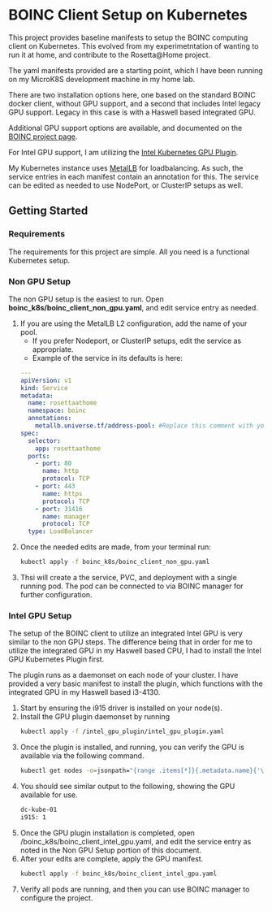 # BOINC Client Setup on Kubernetes #

This project provides baseline manifests to setup the BOINC computing client on Kubernetes. This evolved from my experimetntation of wanting to run it at home, and contribute to the Rosetta@Home project.

The yaml manifests provided are a starting point, which I have been running on my MicroK8S development machine in my home lab.

There are two installation options here, one based on the standard BOINC docker client, without GPU support, and a second that includes Intel legacy GPU support. Legacy in this case is with a Haswell based integrated GPU.

Additional GPU support options are available, and documented on the [BOINC project page](https://github.com/BOINC/boinc-client-docker).

For Intel GPU support, I am utilizing the [Intel Kubernetes GPU Plugin](https://github.com/intel/intel-device-plugins-for-kubernetes/).

My Kubernetes instance uses [MetalLB](https://github.com/metallb/metallb) for loadbalancing. As such, the service entries in each manifest contain an annotation for this. The service can be edited as needed to use NodePort, or ClusterIP setups as well.

## Getting Started ##

### Requirements ###

The requirements for this project are simple. All you need is a functional Kubernetes setup.

### Non GPU Setup ###

The non GPU setup is the easiest to run. Open **boinc_k8s/boinc_client_non_gpu.yaml**, and edit service entry as needed. 
1. If you are using the MetalLB L2 configuration, add the name of your pool.
    * If you prefer Nodeport, or ClusterIP setups, edit the service as appropriate.
    * Example of the service in its defaults is here:
    ```yaml
    ---
    apiVersion: v1
    kind: Service
    metadata:
      name: rosettaathome
      namespace: boinc
      annotations:
        metallb.universe.tf/address-pool: #Replace this comment with your MetalLB Pool Name
    spec:
      selector:
        app: rosettaathome
      ports:
        - port: 80
          name: http
          protocol: TCP
        - port: 443
          name: https
          protocol: TCP
        - port: 31416
          name: manager
          protocol: TCP
      type: LoadBalancer
    ```
1. Once the needed edits are made, from your terminal run:
    ```sh
    kubectl apply -f boinc_k8s/boinc_client_non_gpu.yaml
    ```
1. Thsi will create a the service, PVC, and deployment with a single running pod. The pod can be connected to via BOINC manager for further configuration.

### Intel GPU Setup ###

The setup of the BOINC client to utilize an integrated Intel GPU is very similar to the non GPU steps. The difference being that in order for me to utilize the integrated GPU in my Haswell based CPU, I had to install the Intel GPU Kubernetes Plugin first.

The plugin runs as a daemonset on each node of your cluster. I have provided a very basic manifest to install the plugin, which functions with the integrated GPU in my Haswell based i3-4130.

1. Start by ensuring the i915 driver is installed on your node(s).
1. Install the GPU plugin daemonset by running
    ```sh
    kubectl apply -f /intel_gpu_plugin/intel_gpu_plugin.yaml
    ```
1. Once the plugin is installed, and running, you can verify the GPU is available via the following command.
    ```sh
    kubectl get nodes -o=jsonpath="{range .items[*]}{.metadata.name}{'\n'}{' i915: '}{.status.allocatable.gpu\.intel\.com/i915}{'\n'}"
    ```
1. You should see similar output to the following, showing the GPU available for use.
    ```sh
    dc-kube-01
    i915: 1
    ```
1. Once the GPU plugin installation is completed, open /boinc_k8s/boinc_client_intel_gpu.yaml, and edit the service entry as noted in the Non GPU Setup portion of this document.
1. After your edits are complete, apply the GPU manifest.
    ```sh
    kubectl apply -f boinc_k8s/boinc_client_intel_gpu.yaml
    ```
1. Verify all pods are running, and then you can use BOINC manager to configure the project.